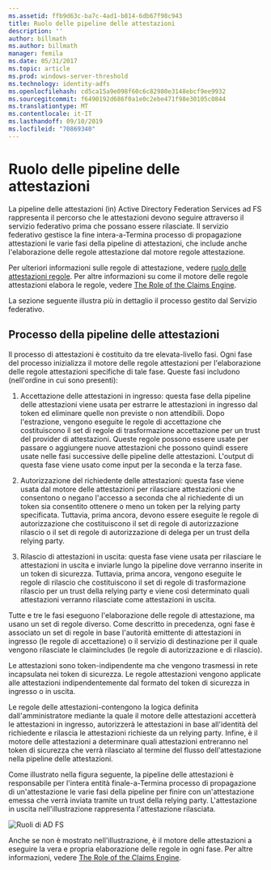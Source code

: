 ```yaml
---
ms.assetid: ffb9d63c-ba7c-4ad1-b814-6db67f98c943
title: Ruolo delle pipeline delle attestazioni
description: ''
author: billmath
ms.author: billmath
manager: femila
ms.date: 05/31/2017
ms.topic: article
ms.prod: windows-server-threshold
ms.technology: identity-adfs
ms.openlocfilehash: cd5ca15a9e098f60c6c82980e3148ebcf9ee9932
ms.sourcegitcommit: f6490192d686f0a1e0c2ebe471f98e30105c0844
ms.translationtype: MT
ms.contentlocale: it-IT
ms.lasthandoff: 09/10/2019
ms.locfileid: "70869340"
---
```

# <a name="the-role-of-the-claims-pipeline"></a>Ruolo delle pipeline delle attestazioni
La pipeline delle attestazioni \(in\) Active Directory Federation Services ad FS rappresenta il percorso che le attestazioni devono seguire attraverso il servizio federativo prima che possano essere rilasciate. Il servizio federativo gestisce la fine intera\-a\-Termina processo di propagazione attestazioni le varie fasi della pipeline di attestazioni, che include anche l'elaborazione delle regole attestazione dal motore regole attestazione.  
  
Per ulteriori informazioni sulle regole di attestazione, vedere [ruolo delle attestazioni regole](The-Role-of-Claim-Rules.md). Per altre informazioni su come il motore delle regole attestazioni elabora le regole, vedere [The Role of the Claims Engine](The-Role-of-the-Claims-Engine.md).  
  
La sezione seguente illustra più in dettaglio il processo gestito dal Servizio federativo.  
  
## <a name="claims-pipeline-process"></a>Processo della pipeline delle attestazioni  
Il processo di attestazioni è costituito da tre elevata\-livello fasi. Ogni fase del processo inizializza il motore delle regole attestazioni per l'elaborazione delle regole attestazioni specifiche di tale fase. Queste fasi includono \(nell'ordine in cui sono presenti\):  
  
1.  Accettazione delle attestazioni in ingresso: questa fase della pipeline delle attestazioni viene usata per estrarre le attestazioni in ingresso dal token ed eliminare quelle non previste o non attendibili. Dopo l'estrazione, vengono eseguite le regole di accettazione che costituiscono il set di regole di trasformazione accettazione per un trust del provider di attestazioni. Queste regole possono essere usate per passare o aggiungere nuove attestazioni che possono quindi essere usate nelle fasi successive delle pipeline delle attestazioni. L'output di questa fase viene usato come input per la seconda e la terza fase.  
  
2.  Autorizzazione del richiedente delle attestazioni: questa fase viene usata dal motore delle attestazioni per rilasciare attestazioni che consentono o negano l'accesso a seconda che al richiedente di un token sia consentito ottenere o meno un token per la relying party specificata. Tuttavia, prima ancora, devono essere eseguite le regole di autorizzazione che costituiscono il set di regole di autorizzazione rilascio o il set di regole di autorizzazione di delega per un trust della relying party.  
  
3.  Rilascio di attestazioni in uscita: questa fase viene usata per rilasciare le attestazioni in uscita e inviarle lungo la pipeline dove verranno inserite in un token di sicurezza. Tuttavia, prima ancora, vengono eseguite le regole di rilascio che costituiscono il set di regole di trasformazione rilascio per un trust della relying party e viene così determinato quali attestazioni verranno rilasciate come attestazioni in uscita.  
  
Tutte e tre le fasi eseguono l'elaborazione delle regole di attestazione, ma usano un set di regole diverso. Come descritto in precedenza, ogni fase è associato un set di regole in base l'autorità emittente di attestazioni in ingresso \(le regole di accettazione\) o il servizio di destinazione per il quale vengono rilasciate le claimincludes \(le regole di autorizzazione e di rilascio\).  
  
Le attestazioni sono token\-indipendente ma che vengono trasmessi in rete incapsulata nei token di sicurezza. Le regole attestazioni vengono applicate alle attestazioni indipendentemente dal formato del token di sicurezza in ingresso o in uscita.  
  
Le regole delle attestazioni\-contengono la logica definita dall'amministratore mediante la quale il motore delle attestazioni accetterà le attestazioni in ingresso, autorizzerà le attestazioni in base all'identità del richiedente e rilascia le attestazioni richieste da un relying party. Infine, è il motore delle attestazioni a determinare quali attestazioni entreranno nel token di sicurezza che verrà rilasciato al termine del flusso dell'attestazione nella pipeline delle attestazioni.  
  
Come illustrato nella figura seguente, la pipeline delle attestazioni è responsabile per l'intera entità finale\-a\-Termina processo di propagazione di un'attestazione le varie fasi della pipeline per finire con un'attestazione emessa che verrà inviata tramite un trust della relying party. L'attestazione in uscita nell'illustrazione rappresenta l'attestazione rilasciata.  
  
![Ruoli di AD FS](media/adfs2_pipeline.gif)  
  
Anche se non è mostrato nell'illustrazione, è il motore delle attestazioni a eseguire la vera e propria elaborazione delle regole in ogni fase. Per altre informazioni, vedere [The Role of the Claims Engine](The-Role-of-the-Claims-Engine.md).  
  


